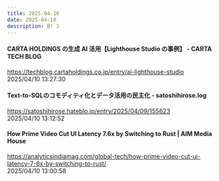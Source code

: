 ```yaml
---
title: 2025-04-10
date: 2025-04-10
description: B! 3
---
```


#### CARTA HOLDINGS の生成 AI 活用【Lighthouse Studio の事例】 - CARTA TECH BLOG
https://techblog.cartaholdings.co.jp/entry/ai-lighthouse-studio<br>
2025/04/10 13:27:30<br>


#### Text-to-SQLのコモディティ化とデータ活用の民主化 - satoshihirose.log
https://satoshihirose.hateblo.jp/entry/2025/04/09/155623<br>
2025/04/10 13:12:52<br>


#### How Prime Video Cut UI Latency 7.6x by Switching to Rust | AIM Media House
https://analyticsindiamag.com/global-tech/how-prime-video-cut-ui-latency-7-6x-by-switching-to-rust/<br>
2025/04/10 13:00:58<br>


